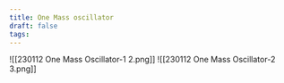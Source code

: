```yaml
---
title: One Mass oscillator
draft: false
tags:
---
```

  

![[230112 One Mass Oscillator-1 2.png]]
![[230112 One Mass Oscillator-2 3.png]]

